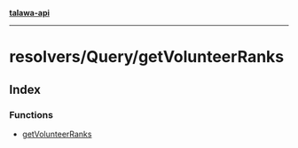 [**talawa-api**](../../../README.md)

***

# resolvers/Query/getVolunteerRanks

## Index

### Functions

- [getVolunteerRanks](functions/getVolunteerRanks.md)
